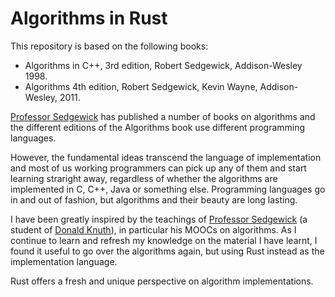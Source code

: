 # Algorithms in Rust

This repository is based on the following books:
* Algorithms in C++, 3rd edition, Robert Sedgewick, Addison-Wesley 1998.
* Algorithms 4th edition, Robert Sedgewick, Kevin Wayne, Addison-Wesley, 2011.

[Professor Sedgewick](https://sedgewick.io/) has published a number of books on algorithms and the 
different editions of the Algorithms book use different programming languages.

However, the fundamental ideas transcend the language of implementation and most of us working 
programmers can pick up any of them and start learning straright away, regardless of whether the 
algorithms are implemented in C, C++, Java or something else. Programming languages go in and out 
of fashion, but algorithms and their beauty are long lasting.

I have been greatly inspired by the teachings of 
[Professor Sedgewick](https://en.wikipedia.org/wiki/Robert_Sedgewick_(computer_scientist))
(a student of [Donald Knuth](https://en.wikipedia.org/wiki/Donald_Knuth)), in 
particular his MOOCs on algorithms. As I continue to learn and refresh my knowledge on the material 
I have learnt, I found it useful to go over the algorithms again, but using Rust instead as the 
implementation language.

Rust offers a fresh and unique perspective on algorithm implementations.
